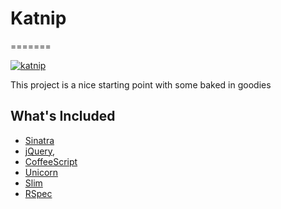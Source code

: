 # Katnip
=======

[![katnip](http://farm4.staticflickr.com/3059/2550291034_40344abd1c.jpg)](http://www.flickr.com/photos/lambj/2550291034/)

This project is a nice starting point with some baked in goodies

## What's Included

- [Sinatra](http://www.sinatrarb.com/)
- [jQuery](http://jquery.com/),
- [CoffeeScript](http://coffeescript.org/)
- [Unicorn](http://unicorn.bogomips.org/)
- [Slim](http://slim-lang.com/)
- [RSpec](http://rspec.info/)
